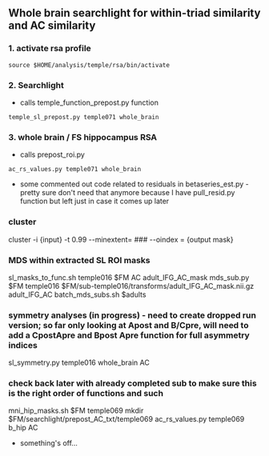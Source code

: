 ## Whole brain searchlight for within-triad similarity and AC similarity
### 1. activate rsa profile
```
source $HOME/analysis/temple/rsa/bin/activate
```
### 2. Searchlight 
* calls temple_function_prepost.py function
```
temple_sl_prepost.py temple071 whole_brain
```

### 3. whole brain / FS hippocampus RSA
* calls prepost_roi.py
```
ac_rs_values.py temple071 whole_brain
```

* some commented out code related to residuals in betaseries_est.py - pretty sure don't need that anymore because I have pull_resid.py function but left just in case it comes up later

### cluster
cluster -i {input} -t 0.99 --minextent= ### --oindex = {output mask}


### MDS within extracted SL ROI masks
sl_masks_to_func.sh temple016 $FM AC adult_IFG_AC_mask
mds_sub.py $FM temple016 $FM/sub-temple016/transforms/adult_IFG_AC_mask.nii.gz adult_IFG_AC
batch_mds_subs.sh $adults


### symmetry analyses (in progress) - need to create dropped run version; so far only looking at Apost and B/Cpre, will need to add a CpostApre and Bpost Apre function for full asymmetry indices
sl_symmetry.py temple016 whole_brain AC


### check back later with already completed sub to make sure this is the right order of functions and such
mni_hip_masks.sh $FM temple069
mkdir $FM/searchlight/prepost_AC_txt/temple069
ac_rs_values.py temple069 b_hip AC

* something's off...
